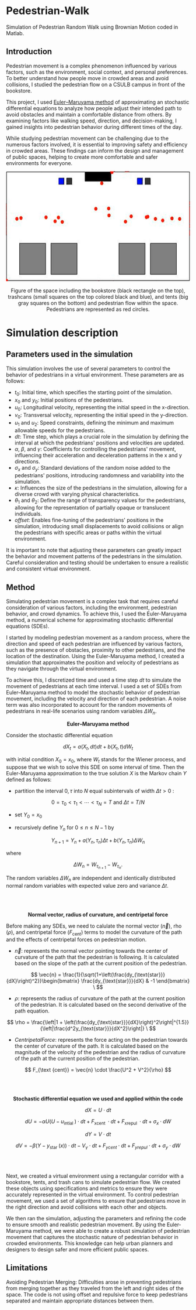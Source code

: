 # Pedestrian-Walk
Simulation of Pedestrian Random Walk using Brownian Motion coded in Matlab.

## Introduction

Pedestrian movement is a complex phenomenon influenced by various factors, such as the environment, social context, and personal preferences. To better understand how people move in crowded areas and avoid collisions, I studied the pedestrian flow on a CSULB campus in front of the bookstore.

This project, I used [Euler–Maruyama method](https://en.wikipedia.org/wiki/Euler%E2%80%93Maruyama_method) of approximating an stochastic differential equations to analyze how people adjust their intended path to avoid obstacles and maintain a comfortable distance from others. By examining factors like walking speed, direction, and decision-making, I gained insights into pedestrian behavior during different times of the day.

While studying pedestrian movement can be challenging due to the numerous factors involved, it is essential to improving safety and efficiency in crowded areas. These findings can inform the design and management of public spaces, helping to create more comfortable and safer environments for everyone.

<p align="center">
  <img width="600" height="300" src="https://github.com/LiliyaSemenenko/Pedestrian-Walk/blob/main/corridor_screenshot.jpg">
</p>
<p align="center">
Figure of the space including the bookstore (black rectangle on the top), trashcans (small squares on the top colored black and blue), and tents (big gray squares on the bottom) and pedestrian flow within the space. Pedestrians are represented as red circles.
</p>

# Simulation description
## Parameters used in the simulation

This simulation involves the use of several parameters to control the behavior of pedestrians in a virtual environment. These parameters are as follows:

- $t_{0}$: Initial time, which specifies the starting point of the simulation.
- $x_{0}$ and $y_{0}$: Initial positions of the pedestrians.
- $u_{0}$: Longitudinal velocity, representing the initial speed in the x-direction.
- $v_{0}$: Transversal velocity, representing the initial speed in the y-direction.
- $u_{1}$ and $u_{2}$: Speed constraints, defining the minimum and maximum allowable speeds for the pedestrians.
- $dt$: Time step, which plays a crucial role in the simulation by defining the interval at which the pedestrians' positions and velocities are updated.
- $\alpha$, $\beta$, and $\gamma$: Coefficients for controlling the pedestrians' movement, influencing their acceleration and deceleration patterns in the x and y directions.
- $\sigma_{x}$ and $\sigma_{y}$: Standard deviations of the random noise added to the pedestrians' positions, introducing randomness and variability into the simulation.
- $\kappa$: Influences the size of the pedestrians in the simulation, allowing for a diverse crowd with varying physical characteristics.
- $\theta_{1}$ and $\theta_{2}$: Define the range of transparency values for the pedestrians, allowing for the representation of partially opaque or translucent individuals.
- $offset$: Enables fine-tuning of the pedestrians' positions in the simulation, introducing small displacements to avoid collisions or align the pedestrians with specific areas or paths within the virtual environment.

It is important to note that adjusting these parameters can greatly impact the behavior and movement patterns of the pedestrians in the simulation. Careful consideration and testing should be undertaken to ensure a realistic and consistent virtual environment.

## Method 

Simulating pedestrian movement is a complex task that requires careful consideration of various factors, including the environment, pedestrian behavior, and crowd dynamics. To achieve this, I used the Euler-Maruyama method, a numerical scheme for approximating stochastic differential equations (SDEs).

I started by modeling pedestrian movement as a random process, where the direction and speed of each pedestrian are influenced by various factors, such as the presence of obstacles, proximity to other pedestrians, and the location of the destination. Using the Euler-Maruyama method, I created a simulation that approximates the position and velocity of pedestrians as they navigate through the virtual environment.

To achieve this, I discretized time and used a time step $dt$ to simulate the movement of pedestrians at each time interval. I used a set of SDEs from Euler–Maruyama method to model the stochastic behavior of pedestrian movement, including the velocity and direction of each pedestrian. A noise term was also incorporated to account for the random movements of pedestrians in real-life scenarios using random variables $\Delta W_{n}$.

<p align="center">
<b>Euler–Maruyama method</b>
</p>

Consider the stochastic differential equation

$$
d X_{t} = a\left(X_{t}, d t\right)d t + b\left(X_{t}, t\right) dW_{t}
$$

with initial condition $X_{0}=x_{0}$, where $W_{t}$ stands for the Wiener process, and suppose that we wish to solve this SDE on some interval of time. Then the Euler-Maruyama approximation to the true solution $X$ is the Markov chain $Y$ defined as follows:


- partition the interval $0, \tau$ into $N$ equal subintervals of width $\Delta t>0$ :

$$
0=\tau_{0}<\tau_{1}<\cdots<\tau_{N}=T \text { and } \Delta t=T / N
$$

- set $Y_{0}=x_{0}$

- recursively define $Y_{n}$ for $0 \leq n \leq N-1$ by

$$
Y_{n+1}=Y_{n}+a\left(Y_{n}, \tau_{n}\right) \Delta t+b\left(Y_{n}, \tau_{n}\right) \Delta W_{n}
$$

where

$$
\Delta W_{n}=W_{\tau_{n+1}}-W_{\tau_{n}} .
$$

The random variables $\Delta W_{n}$ are independent and identically distributed normal random variables with expected value zero and variance $\Delta t$.

<br />
<br />

<p align="center">
<b>Normal vector, radius of curvature, and centripetal force</b>
</p>

Before making any SDEs, we need to calulate the normal vector ($\vec{n}$), rho ($\rho$), and centripetal force ($F_{\text {cent}}$) terms to model the curvature of the path and the effects of centripetal forces on pedestrian motion.

- $\vec{n}$: represents the normal vector pointing towards the center of curvature of the path that the pedestrian is following. It is calculated based on the slope of the path at the current position of the pedestrian.

$$
\vec{n} = \frac{1}{\sqrt{1+\left(\frac{dy_{\text{star}}}{dX}\right)^2}}\begin{bmatrix} \frac{dy_{\text{star}}}{dX} & -1 \end{bmatrix} \
$$

- $\rho$: represents the radius of curvature of the path at the current position of the pedestrian. It is calculated based on the second derivative of the path equation.

$$
\rho = \frac{\left|1 + \left(\frac{dy_{\text{star}}}{dX}\right)^2\right|^{1.5}}{\left|\frac{d^2y_{\text{star}}}{dX^2}\right|} \
$$

- $Centripetal Force$: represents the force acting on the pedestrian towards the center of curvature of the path. It is calculated based on the magnitude of the velocity of the pedestrian and the radius of curvature of the path at the current position of the pedestrian.

$$
F_{\text {cent}} = \vec{n} \cdot \frac{U^2 + V^2}{\rho}
$$



<br />
<br />


<p align="center">
<b>Stochastic differential equation we used and applied within the code</b>
</p>

$$
d X=U \cdot d t
$$

$$
d U=-\alpha U\left(U-u_{\text {intial }}\right) \cdot d t+F_{\text {xcent }} \cdot d t+F_{\text {xrepul }} \cdot d t+\sigma_{x} \cdot d W
$$

$$
d Y=V \cdot d t
$$

$$
d V=-\beta \left(Y-y_{\text {star }}(x)\right) \cdot d t-V_{\gamma} \cdot d t+F_{ycent} \cdot d t+F_{yrepul} \cdot d t+\sigma_{y} \cdot d W
$$


<br />
<br />


Next, we created a virtual environment using a rectangular corridor with a bookstore, tents, and trash cans to simulate pedestrian flow. We created these objects using specifications and metrics to ensure they were accurately represented in the virtual environment. To control pedestrian movement, we used a set of algorithms to ensure that pedestrians move in the right direction and avoid collisions with each other and objects.

We then ran the simulation, adjusting the parameters and refining the code to ensure smooth and realistic pedestrian movement. By using the Euler-Maruyama method, we were able to create a robust simulation of pedestrian movement that captures the stochastic nature of pedestrian behavior in crowded environments. This knowledge can help urban planners and designers to design safer and more efficient public spaces.



## Limitations

Avoiding Pedestrian Merging: Difficulties arose in preventing pedestrians from merging together as they traveled from the left and right sides of the space. The code is not using offset and repulsive force to keep pedestrians separated and maintain appropriate distances between them.
